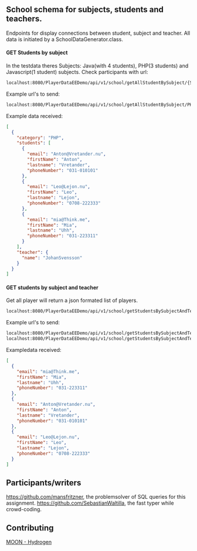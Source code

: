 ## School schema for subjects, students and teachers.

Endpoints for display connections between student, subject and teacher.
All data is initiated by a SchoolDataGenerator.class.

#### GET Students by subject
In the testdata theres Subjects: Java(with 4 students), PHP(3 students) and Javascript(1 student) subjects. Check participants with url:

```html
localhost:8080/PlayerDataEEDemo/api/v1/school/getAllStudentBySubject/{Subject}
```

Example url's to send:
```html
localhost:8080/PlayerDataEEDemo/api/v1/school/getAllStudentBySubject/PHP
```

Example data received:
```json
[
  {
    "category": "PHP",
    "students": [
      {
        "email": "Anton@Vretander.nu",
        "firstName": "Anton",
        "lastname": "Vretander",
        "phoneNumber": "031-010101"
      },
      {
        "email": "Leo@Lejon.nu",
        "firstName": "Leo",
        "lastname": "Lejon",
        "phoneNumber": "0708-222333"
      },
      {
        "email": "mia@Think.me",
        "firstName": "Mia",
        "lastname": "Uhh",
        "phoneNumber": "031-223311"
      }
    ],
    "teacher": {
      "name": "JohanSvensson"
    }
  }
]
```


#### GET students by subject and teacher

Get all player will return a json formated list of players.

```html
localhost:8080/PlayerDataEEDemo/api/v1/school/getStudentsBySubjectAndTeacher/{Subject}/{Teacher}
```

Example url's to send:
```html
localhost:8080/PlayerDataEEDemo/api/v1/school/getStudentsBySubjectAndTeacher/PHP/JohanSvensson
localhost:8080/PlayerDataEEDemo/api/v1/school/getStudentsBySubjectAndTeacher/Java/JohanSvensson
```


Exampledata received:
```json
[
  {
    "email": "mia@Think.me",
    "firstName": "Mia",
    "lastname": "Uhh",
    "phoneNumber": "031-223311"
  },
  {
    "email": "Anton@Vretander.nu",
    "firstName": "Anton",
    "lastname": "Vretander",
    "phoneNumber": "031-010101"
  },
  {
    "email": "Leo@Lejon.nu",
    "firstName": "Leo",
    "lastname": "Lejon",
    "phoneNumber": "0708-222333"
  }
]
```

## Participants/writers
https://github.com/mansfritzner, the problemsolver of SQL queries for this assignment.
https://github.com/SebastianWaltilla, the fast typer while crowd-coding. 

## Contributing
[MOON - Hydrogen](https://www.youtube.com/watch?v=SNE2oCZH_4k)
